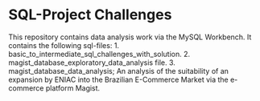 # SQL-Project Challenges

This repository contains data analysis work via the MySQL Workbench.
It contains the following sql-files:
                                    1. basic_to_intermediate_sql_challenges_with_solution.
                                    2. magist_database_exploratory_data_analysis file.
                                    3. magist_database_data_analysis; An analysis of the suitability of an expansion by ENIAC into the Brazilian 
                                       E-Commerce Market via the e-commerce platform Magist.
